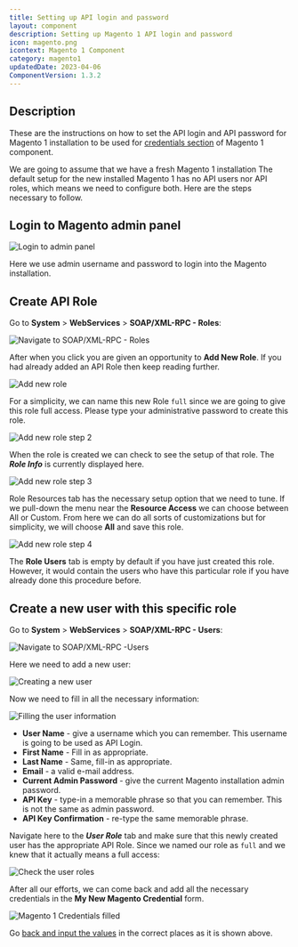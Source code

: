 ```yaml
---
title: Setting up API login and password
layout: component
description: Setting up Magento 1 API login and password
icon: magento.png
icontext: Magento 1 Component
category: magento1
updatedDate: 2023-04-06
ComponentVersion: 1.3.2
---
```


## Description

These are the instructions on how to set the API login and API password for Magento 1
installation to be used for [credentials section](index#credentials) of Magento 1 component.

We are going to assume that we have a fresh Magento 1 installation The default setup
for the new installed Magento 1 has no API users nor API roles, which means we
need to configure both. Here are the steps necessary to follow.

## Login to Magento admin panel

![Login to admin panel](img/magento-login.png)

Here we use admin username and password to login into the Magento installation.

## Create API Role

Go to **System** > **WebServices** > **SOAP/XML-RPC - Roles**:

![Navigate to SOAP/XML-RPC - Roles](img/magento-admin-API-Roles1.png)

After when you click you are given an opportunity to **Add New Role**. If you
had already added an API Role then keep reading further.

![Add new role](img/magento-admin-API-Roles2.png)

For a simplicity, we can name this new Role `full` since we are going to give
this role full access. Please type your administrative password to create this role.

![Add new role step 2](img/magento-admin-API-Roles3.png)

When the role is created we can check to see the setup of that role. The _**Role Info**_
is currently displayed here.

![Add new role step 3](img/magento-admin-API-Roles4.png)

Role Resources tab has the necessary setup option that we need to tune. If we
pull-down the menu near the **Resource Access** we can choose between All or Custom.
From here we can do all sorts of customizations but for simplicity, we will choose
**All** and save this role.

![Add new role step 4](img/magento-admin-API-Roles5.png)

The **Role Users** tab is empty by default if you have just created this role.
However, it would contain the users who have this particular role if you have
already done this procedure before.

## Create a new user with this specific role

Go to **System** > **WebServices** > **SOAP/XML-RPC - Users**:

![Navigate to SOAP/XML-RPC -Users](img/magento-admin-web-services.png)

Here we need to add a new user:

![Creating a new user](img/magento-new-user0.png)

Now we need to fill in all the necessary information:

![Filling the user information](img/magento-new-user1.png)

*   **User Name** - give a username which you can remember. This username is going to be used as API Login.
*   **First Name** - Fill in as appropriate.
*   **Last Name** - Same, fill-in as appropriate.
*   **Email** - a valid e-mail address.
*   **Current Admin Password** - give the current Magento installation admin password.
*   **API Key** - type-in a memorable phrase so that you can remember. This is not the same as admin password.
*   **API Key Confirmation** - re-type the same memorable phrase.

Navigate here to the _**User Role**_ tab and make sure that this newly created
user has the appropriate API Role. Since we named our role as `full` and we knew
that it actually means a full access:

![Check the user roles](img/magento-new-user2.png)

After all our efforts, we can come back and add all the necessary
credentials in the **My New Magento Credential** form.

![Magento 1 Credentials filled](img/magento1-credentials-filled.png)

Go [back and input the values](index#credentials) in the correct places as it is shown above.
